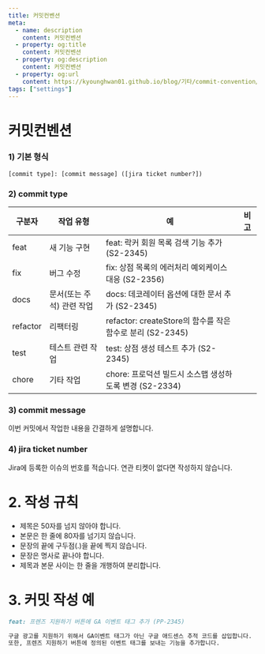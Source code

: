 ```yaml
---
title: 커밋컨벤션
meta:
  - name: description
    content: 커밋컨벤션
  - property: og:title
    content: 커밋컨벤션
  - property: og:description
    content: 커밋컨벤션
  - property: og:url
    content: https://kyounghwan01.github.io/blog/기타/commit-convention/
tags: ["settings"]
---
```


# 커밋컨벤션

### 1) 기본 형식

```
[commit type]: [commit message] ([jira ticket number?])
```

### 2) commit type

| 구분자   | 작업 유형                 | 예                                                        | 비고 |
| -------- | ------------------------- | --------------------------------------------------------- | ---- |
| feat     | 새 기능 구현              | feat: 락커 회원 목록 검색 기능 추가 (S2-2345)             |      |
| fix      | 버그 수정                 | fix: 상점 목록의 에러처리 예외케이스 대응 (S2-2356)       |      |
| docs     | 문서(또는 주석) 관련 작업 | docs: 데코레이터 옵션에 대한 문서 추가 (S2-2345)          |      |
| refactor | 리팩터링                  | refactor: createStore의 함수를 작은 함수로 분리 (S2-2345) |      |
| test     | 테스트 관련 작업          | test: 상점 생성 테스트 추가 (S2-2345)                     |      |
| chore    | 기타 작업                 | chore: 프로덕션 빌드시 소스맵 생성하도록 변경 (S2-2334)   |      |

### 3) commit message

이번 커밋에서 작업한 내용을 간결하게 설명합니다.

### 4) jira ticket number

Jira에 등록한 이슈의 번호를 적습니다.
연관 티켓이 없다면 작성하지 않습니다.

# 2. 작성 규칙

- 제목은 50자를 넘지 않아야 합니다.
- 본문은 한 줄에 80자를 넘기지 않습니다.
- 문장의 끝에 구두점(.)을 끝에 찍지 않습니다.
- 문장은 명사로 끝나야 합니다.
- 제목과 본문 사이는 한 줄을 개행하여 분리합니다.

# 3. 커밋 작성 예

```markdown
feat: 프렌즈 지원하기 버튼에 GA 이벤트 태그 추가 (PP-2345)

구글 광고를 지원하기 위해서 GA이벤트 태그가 아닌 구글 애드센스 추적 코드를 삽입합니다.
또한, 프렌즈 지원하기 버튼에 정의된 이벤트 태그를 보내는 기능을 추가합니다.
```
